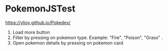 # PokemonJSTest

https://ylioy.github.io/Pokedex/

1) Load more button 
2) Filter by pressing on pokemon type. Example: "Fire", "Poison", "Grass" .
3) Open pokemon details by pressing on pokemon card    
